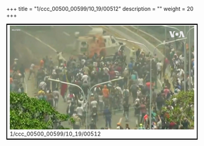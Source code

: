 +++
title = "1/ccc_00500_00599/10_19/00512"
description = ""
weight = 20
+++

<table style="border:2px solid black;max-width:800px;max-height:800px;" 
><tr><td>
<img class="center-fit-jpg"
src="/jpg_/aaa_20190430_NxaOmWaI8sI_00511.jpg">
1/ccc_00500_00599/10_19/00512
</img></td></tr></table>
